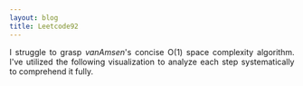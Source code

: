 ```yaml
---
layout: blog
title: Leetcode92
---
```

<p style='text-align: justify;'> I struggle to grasp <em>vanAmsen</em>'s concise O(1) space complexity algorithm. I've utilized the following visualization to analyze each step systematically to comprehend it fully.
<br>
<object data="../assets/blog/2024-2-11-leetcode92/Leetcode_92.pdf" type='application/pdf'></object>
